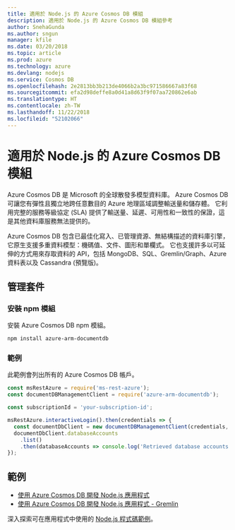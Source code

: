 ```yaml
---
title: 適用於 Node.js 的 Azure Cosmos DB 模組
description: 適用於 Node.js 的 Azure Cosmos DB 模組參考
author: SnehaGunda
ms.author: sngun
manager: kfile
ms.date: 03/20/2018
ms.topic: article
ms.prod: azure
ms.technology: azure
ms.devlang: nodejs
ms.service: Cosmos DB
ms.openlocfilehash: 2e2813bb3b213de4066b2a3bc971586667a83f68
ms.sourcegitcommit: efa2d98deffe8a0d41a8d63f9f07aa720862e6ab
ms.translationtype: HT
ms.contentlocale: zh-TW
ms.lasthandoff: 11/22/2018
ms.locfileid: "52102066"
---
```

# <a name="azure-cosmos-db-modules-for-nodejs"></a>適用於 Node.js 的 Azure Cosmos DB 模組

Azure Cosmos DB 是 Microsoft 的全球散發多模型資料庫。 Azure Cosmos DB 可讓您有彈性且獨立地跨任意數目的 Azure 地理區域調整輸送量和儲存體。 它利用完整的服務等級協定 (SLA) 提供了輸送量、延遲、可用性和一致性的保證，這是其他資料庫服務無法提供的。

Azure Cosmos DB 包含已最佳化寫入、已管理資源、無結構描述的資料庫引擎，它原生支援多重資料模型：機碼值、文件、圖形和單欄式。 它也支援許多以可延伸的方式用來存取資料的 API，包括 MongoDB、SQL、Gremlin/Graph、Azure 資料表以及 Cassandra (預覽版)。

## <a name="management-package"></a>管理套件

### <a name="install-the-npm-module"></a>安裝 npm 模組 

安裝 Azure Cosmos DB npm 模組。

```bash
npm install azure-arm-documentdb
```

### <a name="example"></a>範例

此範例會列出所有的 Azure Cosmos DB 帳戶。

```javascript
const msRestAzure = require('ms-rest-azure');
const documentDBManagementClient = require('azure-arm-documentdb');

const subscriptionId = 'your-subscription-id';

msRestAzure.interactiveLogin().then(credentials => {
  const documentDbClient = new documentDBManagementClient(credentials, subscriptionId);
  documentDbClient.databaseAccounts
    .list()
    .then(databaseAccounts => console.log('Retrieved database accounts: ', databaseAccounts));
});
```

## <a name="samples"></a>範例

* [使用 Azure Cosmos DB 開發 Node.js 應用程式](https://azure.microsoft.com/resources/samples/azure-cosmos-db-documentdb-nodejs-getting-started/)
* [使用 Azure Cosmos DB 開發 Node.js 應用程式 - Gremlin](https://azure.microsoft.com/resources/samples/azure-cosmos-db-graph-nodejs-getting-started/)

深入探索可在應用程式中使用的 [Node.js 程式碼範例](https://azure.microsoft.com/resources/samples/?platform=nodejs)。
